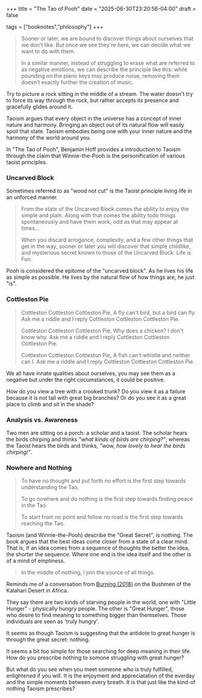 +++
title = "The Tao of Pooh"
date = "2025-06-30T23:20:56-04:00"
draft = false

tags = ["booknotes","philosophy"]
+++

> Sooner or later, we are bound to discover things about ourselves that we don't like. But once we see they're here, we can decide what we want to do with them.
> 
> In a similar manner, instead of struggling to erase what are referred to as negative emotions, we can describe the principle like this: while pounding on the piano keys may produce noise, removing them doesn't exactly further the creation of music.

Try to picture a rock sitting in the middle of a stream. The water doesn't try to force its way through the rock, but rather accepts its presence and gracefully glides around it.

Taoism argues that every object in the universe has a concept of inner nature and harmony. Bringing an object out of its natural flow will easily spoil that state. Taoism embodies being one with your inner nature and the harmony of the world around you.

In "The Tao of Pooh", Benjamin Hoff provides a introduction to Taoism through the claim that Winnie-the-Pooh is the personification of various taoist principles.

### Uncarved Block

Sometimes referred to as "wood not cut" is the Taoist principle living life in an unforced manner.

> From the state of the Uncarved Block comes the ability to enjoy the simple and plain. Along with that comes the ability todo things spontaneously and have them work, odd as that may appear at times...
> 
> When you discard arrogance, complexity, and a few other things that get in the way, sooner or later you will discover that simple childlike, and mysterious secret known to those of the Uncarved Block: Life is Fun.

Pooh is considered the epitome of the "uncarved block". As he lives his life as simple as possible. He lives by the natural flow of how things are, he just "is".


### Cottleston Pie

>Cottleston Cottleston Cottleston Pie,
>A fly can't bird, but a bird can fly.
>Ask me a riddle and I reply
>Cottleston Cottleston Cottleston Pie.
>
>Cottleston Cottleston Cottleston Pie,
>Why does a chicken? I don't know why.
>Ask me a riddle and I reply
>Cottleston Cottleston Cottleston Pie.
>
>Cottleston Cottleston Cottleston Pie,
>A fish can't whistle and neither can I.
>Ask me a riddle and I reply
Cottleston Cottleston Cottleston Pie.

We all have innate qualities about ourselves, you may see them as a negative but under the right circumstances, it could be positive.

How do you view a tree with a crooked trunk? Do you view it as a failure because it is not tall with great big branches? Or do you see it as a great place to climb and sit in the shade?

### Analysis vs. Awareness

Two men are sitting on a porch: a scholar and a taoist. The scholar hears the birds chirping and thinks *"what kinds of birds are chirping?"*, whereas the Taoist hears the birds and thinks, *"wow, how lovely to hear the birds chirping!"*. 

### Nowhere and Nothing

> To have no thought and put forth no effort is the first step towards understanding the Tao.
>
> To go nowhere and do nothing is the first step towards finding peace in the Tao.
>
> To start from no point and follow no road is the first step towards reaching the Tao.

Taoism (and Winnie-the-Pooh) describe the "Great Secret", is nothing. The book argues that the best ideas come closer from a state of a clear mind. That is, if an idea comes from a sequence of thoughts the better the idea, the shorter the sequence. Where one end is the idea itself and the other is of a mind of emptiness.

> In the middle of nothing, I join the source of all things.

Reminds me of a conversation from [Burning (2018)](https://en.wikipedia.org/wiki/Burning_(2018_film)) on the Bushmen of the Kalahari Desert in Africa.

They say there are two kinds of starving people in the world, one with "Little Hunger" - physically hungry people. The other is "Great Hunger", those who desire to find meaning to something bigger than themselves. Those individuals are seen as 'truly hungry'.

It seems as though Taoism is suggesting that the antidote to great hunger is through the great secret: nothing.

It seems a bit too simple for those searching for deep meaning in their life. How do you prescribe nothing to somone struggling with great hunger?

But what do you see when you meet someone who is truly fulfilled, enlightened if you will. It is the enjoyment and appreciatation of the everday and the simple moments between every breath. It is that just like the kind-of nothing Taoism prescribes?




